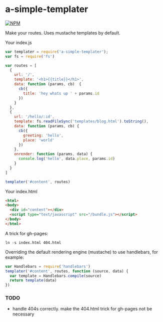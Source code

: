 # a-simple-templater

[![NPM](https://nodei.co/npm/a-simple-templater.png)](https://nodei.co/npm/a-simple-templater/)

Make your routes. Uses mustache templates by default.

Your index.js
```js
var templater = require('a-simple-templater');
var fs = require('fs')

var routes = [
  {
    url: '/',
    template: '<h1>{{title}}</h1>',
    data: function (params, cb)  {
      cb({
        title: 'hey whats up ' + params.id
      })
    }
  },
  {
    url: '/hello/:id',
    template: fs.readFileSync('templates/blog.html').toString(),
    data: function (params, cb) {
      cb({
        greeting: 'hello',
        place: 'world'
      })
    },
    onrender: function (params, data) {
      console.log('hello', data.place, params.id)
    }
  }
]

templater('#content', routes)
```

Your index.html
```html
<html>
<body>
  <div id="content"></div>
  <script type="text/javascript" src="/bundle.js"></script>
</body>
</html>
```

A trick for gh-pages:
```
ln -s index.html 404.html
```

Overriding the default rendering engine (mustache) to use handlebars, for example:
```js
var Handlebars = require('handlebars')
templater('#content', routes, function (source, data) {
  var template = Handlebars.compile(source)
  return template(data)
})
```

### TODO
  * handle 404s correctly. make the 404.html trick for gh-pages not be necessary

